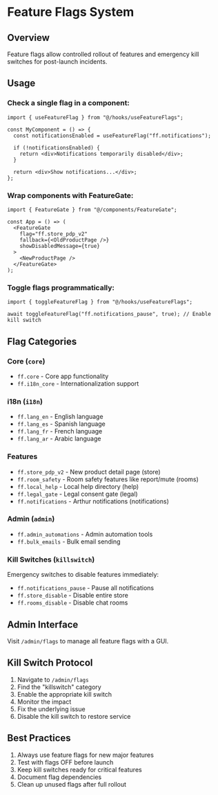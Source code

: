 # Feature Flags System

## Overview
Feature flags allow controlled rollout of features and emergency kill switches for post-launch incidents.

## Usage

### Check a single flag in a component:
```tsx
import { useFeatureFlag } from "@/hooks/useFeatureFlags";

const MyComponent = () => {
  const notificationsEnabled = useFeatureFlag("ff.notifications");
  
  if (!notificationsEnabled) {
    return <div>Notifications temporarily disabled</div>;
  }
  
  return <div>Show notifications...</div>;
};
```

### Wrap components with FeatureGate:
```tsx
import { FeatureGate } from "@/components/FeatureGate";

const App = () => (
  <FeatureGate 
    flag="ff.store_pdp_v2" 
    fallback={<OldProductPage />}
    showDisabledMessage={true}
  >
    <NewProductPage />
  </FeatureGate>
);
```

### Toggle flags programmatically:
```tsx
import { toggleFeatureFlag } from "@/hooks/useFeatureFlags";

await toggleFeatureFlag("ff.notifications_pause", true); // Enable kill switch
```

## Flag Categories

### Core (`core`)
- `ff.core` - Core app functionality
- `ff.i18n_core` - Internationalization support

### i18n (`i18n`)
- `ff.lang_en` - English language
- `ff.lang_es` - Spanish language
- `ff.lang_fr` - French language
- `ff.lang_ar` - Arabic language

### Features
- `ff.store_pdp_v2` - New product detail page (store)
- `ff.room_safety` - Room safety features like report/mute (rooms)
- `ff.local_help` - Local help directory (help)
- `ff.legal_gate` - Legal consent gate (legal)
- `ff.notifications` - Arthur notifications (notifications)

### Admin (`admin`)
- `ff.admin_automations` - Admin automation tools
- `ff.bulk_emails` - Bulk email sending

### Kill Switches (`killswitch`)
Emergency switches to disable features immediately:
- `ff.notifications_pause` - Pause all notifications
- `ff.store_disable` - Disable entire store
- `ff.rooms_disable` - Disable chat rooms

## Admin Interface
Visit `/admin/flags` to manage all feature flags with a GUI.

## Kill Switch Protocol
1. Navigate to `/admin/flags`
2. Find the "killswitch" category
3. Enable the appropriate kill switch
4. Monitor the impact
5. Fix the underlying issue
6. Disable the kill switch to restore service

## Best Practices
1. Always use feature flags for new major features
2. Test with flags OFF before launch
3. Keep kill switches ready for critical features
4. Document flag dependencies
5. Clean up unused flags after full rollout
